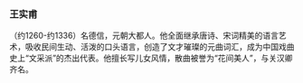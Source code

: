 ### 王实甫
（约1260-约1336）名德信，元朝大都人。他全面继承唐诗、宋词精美的语言艺术，吸收民间生动、活泼的口头语言，创造了文才璀璨的元曲词汇，成为中国戏曲史上“文采派”的杰出代表。他擅长写儿女风情，散曲被誉为“花间美人”，与关汉卿齐名。